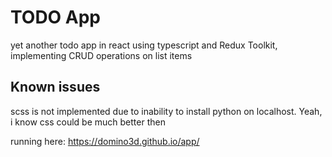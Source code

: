 # TODO App
yet another todo app in react using typescript and Redux Toolkit, implementing CRUD operations on list items

## Known issues 
scss is not implemented due to inability to install python on localhost. Yeah, i know css could be much better then

running here:
https://domino3d.github.io/app/
